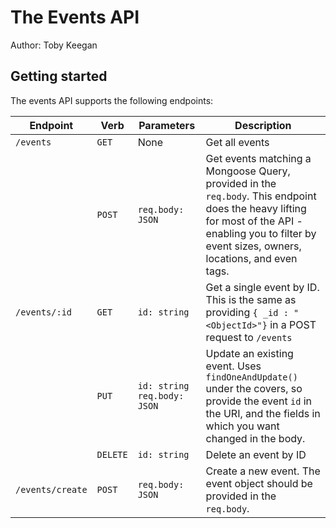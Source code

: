 # The Events API

Author: Toby Keegan

## Getting started

The events API supports the following endpoints:

| Endpoint | Verb | Parameters | Description |
|----------|------|------------|-------------|
| `/events`  | `GET`        | None       | Get all events |
| | `POST`   | `req.body: JSON`   | Get events matching a Mongoose Query, provided in the `req.body`. This endpoint does the heavy lifting for most of the API - enabling you to filter by event sizes, owners, locations, and even tags. |
| `/events/:id` | `GET` | `id: string` | Get a single event by ID. This is the same as providing `{ _id : "<ObjectId>"}` in a POST request to `/events`|
| | `PUT`    | `id: string` `req.body: JSON`| Update an existing event. Uses `findOneAndUpdate()` under the covers, so provide the event `id` in the URI, and the fields in which you want changed in the body. |
| | `DELETE` | `id: string`   | Delete an event by ID |
| `/events/create` | `POST` | `req.body: JSON` | Create a new event. The event object should be provided in the `req.body`. |